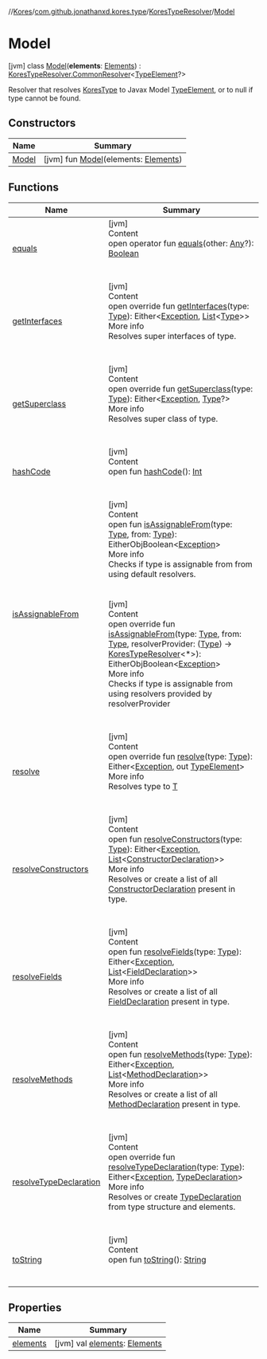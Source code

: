 //[Kores](../../../index.md)/[com.github.jonathanxd.kores.type](../../index.md)/[KoresTypeResolver](../index.md)/[Model](index.md)



# Model  
 [jvm] class [Model](index.md)(**elements**: [Elements](https://docs.oracle.com/javase/8/docs/api/javax/lang/model/util/Elements.html)) : [KoresTypeResolver.CommonResolver](../-common-resolver/index.md)<[TypeElement](https://docs.oracle.com/javase/8/docs/api/javax/lang/model/element/TypeElement.html)?> 

Resolver that resolves [KoresType](../../-kores-type/index.md) to Javax Model [TypeElement](https://docs.oracle.com/javase/8/docs/api/javax/lang/model/element/TypeElement.html), or to null if type cannot be found.

   


## Constructors  
  
|  Name|  Summary| 
|---|---|
| <a name="com.github.jonathanxd.kores.type/KoresTypeResolver.Model/Model/#javax.lang.model.util.Elements/PointingToDeclaration/"></a>[Model](-model.md)| <a name="com.github.jonathanxd.kores.type/KoresTypeResolver.Model/Model/#javax.lang.model.util.Elements/PointingToDeclaration/"></a> [jvm] fun [Model](-model.md)(elements: [Elements](https://docs.oracle.com/javase/8/docs/api/javax/lang/model/util/Elements.html))   <br>


## Functions  
  
|  Name|  Summary| 
|---|---|
| <a name="kotlin/Any/equals/#kotlin.Any?/PointingToDeclaration/"></a>[equals](../../../com.github.jonathanxd.kores.util/-simple-resolver/index.md#%5Bkotlin%2FAny%2Fequals%2F%23kotlin.Any%3F%2FPointingToDeclaration%2F%5D%2FFunctions%2F-427383591)| <a name="kotlin/Any/equals/#kotlin.Any?/PointingToDeclaration/"></a>[jvm]  <br>Content  <br>open operator fun [equals](../../../com.github.jonathanxd.kores.util/-simple-resolver/index.md#%5Bkotlin%2FAny%2Fequals%2F%23kotlin.Any%3F%2FPointingToDeclaration%2F%5D%2FFunctions%2F-427383591)(other: [Any](https://kotlinlang.org/api/latest/jvm/stdlib/kotlin/-any/index.html)?): [Boolean](https://kotlinlang.org/api/latest/jvm/stdlib/kotlin/-boolean/index.html)  <br><br><br>
| <a name="com.github.jonathanxd.kores.type/KoresTypeResolver.CommonResolver/getInterfaces/#java.lang.reflect.Type/PointingToDeclaration/"></a>[getInterfaces](../-common-resolver/get-interfaces.md)| <a name="com.github.jonathanxd.kores.type/KoresTypeResolver.CommonResolver/getInterfaces/#java.lang.reflect.Type/PointingToDeclaration/"></a>[jvm]  <br>Content  <br>open override fun [getInterfaces](../-common-resolver/get-interfaces.md)(type: [Type](https://docs.oracle.com/javase/8/docs/api/java/lang/reflect/Type.html)): Either<[Exception](https://kotlinlang.org/api/latest/jvm/stdlib/kotlin/-exception/index.html), [List](https://kotlinlang.org/api/latest/jvm/stdlib/kotlin.collections/-list/index.html)<[Type](https://docs.oracle.com/javase/8/docs/api/java/lang/reflect/Type.html)>>  <br>More info  <br>Resolves super interfaces of type.  <br><br><br>
| <a name="com.github.jonathanxd.kores.type/KoresTypeResolver.CommonResolver/getSuperclass/#java.lang.reflect.Type/PointingToDeclaration/"></a>[getSuperclass](../-common-resolver/get-superclass.md)| <a name="com.github.jonathanxd.kores.type/KoresTypeResolver.CommonResolver/getSuperclass/#java.lang.reflect.Type/PointingToDeclaration/"></a>[jvm]  <br>Content  <br>open override fun [getSuperclass](../-common-resolver/get-superclass.md)(type: [Type](https://docs.oracle.com/javase/8/docs/api/java/lang/reflect/Type.html)): Either<[Exception](https://kotlinlang.org/api/latest/jvm/stdlib/kotlin/-exception/index.html), [Type](https://docs.oracle.com/javase/8/docs/api/java/lang/reflect/Type.html)?>  <br>More info  <br>Resolves super class of type.  <br><br><br>
| <a name="kotlin/Any/hashCode/#/PointingToDeclaration/"></a>[hashCode](../../../com.github.jonathanxd.kores.util/-simple-resolver/index.md#%5Bkotlin%2FAny%2FhashCode%2F%23%2FPointingToDeclaration%2F%5D%2FFunctions%2F-427383591)| <a name="kotlin/Any/hashCode/#/PointingToDeclaration/"></a>[jvm]  <br>Content  <br>open fun [hashCode](../../../com.github.jonathanxd.kores.util/-simple-resolver/index.md#%5Bkotlin%2FAny%2FhashCode%2F%23%2FPointingToDeclaration%2F%5D%2FFunctions%2F-427383591)(): [Int](https://kotlinlang.org/api/latest/jvm/stdlib/kotlin/-int/index.html)  <br><br><br>
| <a name="com.github.jonathanxd.kores.type/KoresTypeResolver/isAssignableFrom/#java.lang.reflect.Type#java.lang.reflect.Type/PointingToDeclaration/"></a>[isAssignableFrom](../is-assignable-from.md)| <a name="com.github.jonathanxd.kores.type/KoresTypeResolver/isAssignableFrom/#java.lang.reflect.Type#java.lang.reflect.Type/PointingToDeclaration/"></a>[jvm]  <br>Content  <br>open fun [isAssignableFrom](../is-assignable-from.md)(type: [Type](https://docs.oracle.com/javase/8/docs/api/java/lang/reflect/Type.html), from: [Type](https://docs.oracle.com/javase/8/docs/api/java/lang/reflect/Type.html)): EitherObjBoolean<[Exception](https://kotlinlang.org/api/latest/jvm/stdlib/kotlin/-exception/index.html)>  <br>More info  <br>Checks if type is assignable from from using default resolvers.  <br><br><br>[jvm]  <br>Content  <br>open override fun [isAssignableFrom](../-common-resolver/is-assignable-from.md)(type: [Type](https://docs.oracle.com/javase/8/docs/api/java/lang/reflect/Type.html), from: [Type](https://docs.oracle.com/javase/8/docs/api/java/lang/reflect/Type.html), resolverProvider: ([Type](https://docs.oracle.com/javase/8/docs/api/java/lang/reflect/Type.html)) -> [KoresTypeResolver](../index.md)<*>): EitherObjBoolean<[Exception](https://kotlinlang.org/api/latest/jvm/stdlib/kotlin/-exception/index.html)>  <br>More info  <br>Checks if type is assignable from using resolvers provided by resolverProvider  <br><br><br>
| <a name="com.github.jonathanxd.kores.type/KoresTypeResolver.Model/resolve/#java.lang.reflect.Type/PointingToDeclaration/"></a>[resolve](resolve.md)| <a name="com.github.jonathanxd.kores.type/KoresTypeResolver.Model/resolve/#java.lang.reflect.Type/PointingToDeclaration/"></a>[jvm]  <br>Content  <br>open override fun [resolve](resolve.md)(type: [Type](https://docs.oracle.com/javase/8/docs/api/java/lang/reflect/Type.html)): Either<[Exception](https://kotlinlang.org/api/latest/jvm/stdlib/kotlin/-exception/index.html), out [TypeElement](https://docs.oracle.com/javase/8/docs/api/javax/lang/model/element/TypeElement.html)>  <br>More info  <br>Resolves type to [T](../index.md)  <br><br><br>
| <a name="com.github.jonathanxd.kores.type/KoresTypeResolver/resolveConstructors/#java.lang.reflect.Type/PointingToDeclaration/"></a>[resolveConstructors](../resolve-constructors.md)| <a name="com.github.jonathanxd.kores.type/KoresTypeResolver/resolveConstructors/#java.lang.reflect.Type/PointingToDeclaration/"></a>[jvm]  <br>Content  <br>open fun [resolveConstructors](../resolve-constructors.md)(type: [Type](https://docs.oracle.com/javase/8/docs/api/java/lang/reflect/Type.html)): Either<[Exception](https://kotlinlang.org/api/latest/jvm/stdlib/kotlin/-exception/index.html), [List](https://kotlinlang.org/api/latest/jvm/stdlib/kotlin.collections/-list/index.html)<[ConstructorDeclaration](../../../com.github.jonathanxd.kores.base/-constructor-declaration/index.md)>>  <br>More info  <br>Resolves or create a list of all [ConstructorDeclaration](../../../com.github.jonathanxd.kores.base/-constructor-declaration/index.md) present in type.  <br><br><br>
| <a name="com.github.jonathanxd.kores.type/KoresTypeResolver/resolveFields/#java.lang.reflect.Type/PointingToDeclaration/"></a>[resolveFields](../resolve-fields.md)| <a name="com.github.jonathanxd.kores.type/KoresTypeResolver/resolveFields/#java.lang.reflect.Type/PointingToDeclaration/"></a>[jvm]  <br>Content  <br>open fun [resolveFields](../resolve-fields.md)(type: [Type](https://docs.oracle.com/javase/8/docs/api/java/lang/reflect/Type.html)): Either<[Exception](https://kotlinlang.org/api/latest/jvm/stdlib/kotlin/-exception/index.html), [List](https://kotlinlang.org/api/latest/jvm/stdlib/kotlin.collections/-list/index.html)<[FieldDeclaration](../../../com.github.jonathanxd.kores.base/-field-declaration/index.md)>>  <br>More info  <br>Resolves or create a list of all [FieldDeclaration](../../../com.github.jonathanxd.kores.base/-field-declaration/index.md) present in type.  <br><br><br>
| <a name="com.github.jonathanxd.kores.type/KoresTypeResolver/resolveMethods/#java.lang.reflect.Type/PointingToDeclaration/"></a>[resolveMethods](../resolve-methods.md)| <a name="com.github.jonathanxd.kores.type/KoresTypeResolver/resolveMethods/#java.lang.reflect.Type/PointingToDeclaration/"></a>[jvm]  <br>Content  <br>open fun [resolveMethods](../resolve-methods.md)(type: [Type](https://docs.oracle.com/javase/8/docs/api/java/lang/reflect/Type.html)): Either<[Exception](https://kotlinlang.org/api/latest/jvm/stdlib/kotlin/-exception/index.html), [List](https://kotlinlang.org/api/latest/jvm/stdlib/kotlin.collections/-list/index.html)<[MethodDeclaration](../../../com.github.jonathanxd.kores.base/-method-declaration/index.md)>>  <br>More info  <br>Resolves or create a list of all [MethodDeclaration](../../../com.github.jonathanxd.kores.base/-method-declaration/index.md) present in type.  <br><br><br>
| <a name="com.github.jonathanxd.kores.type/KoresTypeResolver.CommonResolver/resolveTypeDeclaration/#java.lang.reflect.Type/PointingToDeclaration/"></a>[resolveTypeDeclaration](../-common-resolver/resolve-type-declaration.md)| <a name="com.github.jonathanxd.kores.type/KoresTypeResolver.CommonResolver/resolveTypeDeclaration/#java.lang.reflect.Type/PointingToDeclaration/"></a>[jvm]  <br>Content  <br>open override fun [resolveTypeDeclaration](../-common-resolver/resolve-type-declaration.md)(type: [Type](https://docs.oracle.com/javase/8/docs/api/java/lang/reflect/Type.html)): Either<[Exception](https://kotlinlang.org/api/latest/jvm/stdlib/kotlin/-exception/index.html), [TypeDeclaration](../../../com.github.jonathanxd.kores.base/-type-declaration/index.md)>  <br>More info  <br>Resolves or create [TypeDeclaration](../../../com.github.jonathanxd.kores.base/-type-declaration/index.md) from type structure and elements.  <br><br><br>
| <a name="kotlin/Any/toString/#/PointingToDeclaration/"></a>[toString](../../../com.github.jonathanxd.kores.util/-simple-resolver/index.md#%5Bkotlin%2FAny%2FtoString%2F%23%2FPointingToDeclaration%2F%5D%2FFunctions%2F-427383591)| <a name="kotlin/Any/toString/#/PointingToDeclaration/"></a>[jvm]  <br>Content  <br>open fun [toString](../../../com.github.jonathanxd.kores.util/-simple-resolver/index.md#%5Bkotlin%2FAny%2FtoString%2F%23%2FPointingToDeclaration%2F%5D%2FFunctions%2F-427383591)(): [String](https://kotlinlang.org/api/latest/jvm/stdlib/kotlin/-string/index.html)  <br><br><br>


## Properties  
  
|  Name|  Summary| 
|---|---|
| <a name="com.github.jonathanxd.kores.type/KoresTypeResolver.Model/elements/#/PointingToDeclaration/"></a>[elements](elements.md)| <a name="com.github.jonathanxd.kores.type/KoresTypeResolver.Model/elements/#/PointingToDeclaration/"></a> [jvm] val [elements](elements.md): [Elements](https://docs.oracle.com/javase/8/docs/api/javax/lang/model/util/Elements.html)   <br>

